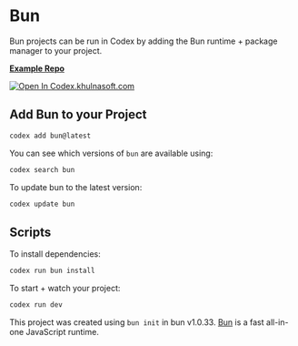 # Bun

Bun projects can be run in Codex by adding the Bun runtime + package manager to your project.

[**Example Repo**](https://github.com/khulnasoft/codex/tree/main/examples/development/bun)

[![Open In Codex.khulnasoft.com](https://www.khulnasoft/img/codex/open-in-codex.svg)](https://codex.khulnasoft.com/open/templates/bun)

## Add Bun to your Project

```bash
codex add bun@latest
```

You can see which versions of `bun` are available using: 

```bash
codex search bun
```

To update bun to the latest version: 

```bash
codex update bun
```

## Scripts

To install dependencies:

```bash
codex run bun install
```

To start + watch your project:

```bash
codex run dev
```

This project was created using `bun init` in bun v1.0.33. [Bun](https://bun.sh) is a fast all-in-one JavaScript runtime.
